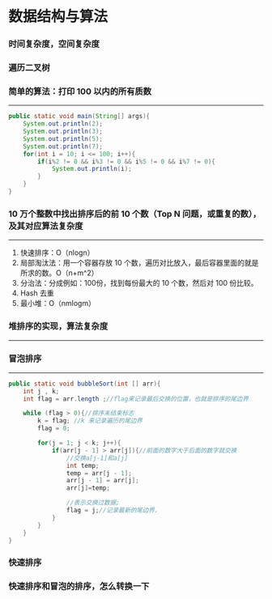 # 数据结构与算法

### 时间复杂度，空间复杂度

### 遍历二叉树

### 简单的算法：打印 100 以内的所有质数

------

```java
public static void main(String[] args){
    System.out.println(2);
    System.out.println(3);
    System.out.println(5);
    System.out.println(7);
    for(int i = 10; i <= 100; i++){
        if(i%2 != 0 && i%3 != 0 && i%5 != 0 && i%7 != 0){
            System.out.println(i);
        }
    } 
}
```

### 10 万个整数中找出排序后的前 10 个数（Top N 问题，或重复的数），及其对应算法复杂度

------

1. 快速排序：O（nlogn）
2. 局部淘汰法：用一个容器存放 10 个数，遍历对比放入，最后容器里面的就是所求的数。O（n+m^2）
3. 分治法：分成例如：100份，找到每份最大的 10 个数，然后对 100 份比较。
4. Hash 去重
5. 最小堆：O（nmlogm）

### 堆排序的实现，算法复杂度

------

### 冒泡排序

------

```java
public static void bubbleSort(int [] arr){
    int j , k;
    int flag = arr.length ;//flag来记录最后交换的位置，也就是排序的尾边界

    while (flag > 0){//排序未结束标志
        k = flag; //k 来记录遍历的尾边界
        flag = 0;

        for(j = 1; j < k; j++){
            if(arr[j - 1] > arr[j]){//前面的数字大于后面的数字就交换
                //交换a[j-1]和a[j]
                int temp;
                temp = arr[j - 1];
                arr[j - 1] = arr[j];
                arr[j]=temp;

                //表示交换过数据;
                flag = j;//记录最新的尾边界.
            }
        }
    }
}
```

### 快速排序

### 快速排序和冒泡的排序，怎么转换一下